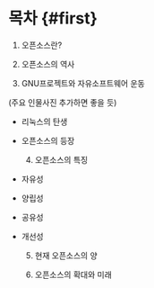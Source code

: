 # 목차 {#first}

1. 오픈소스란?

2. 오픈소스의 역사

3. GNU프로젝트와 자유소프트웨어 운동

\(주요 인물사진 추가하면 좋을 듯\)

* 리눅스의 탄생

* 오픈소스의 등장



   4. 오픈소스의 특징

* 자유성

* 양립성

* 공유성

* 개선성

   5. 현재 오픈소스의 양

   6. 오픈소스의 확대와 미래



